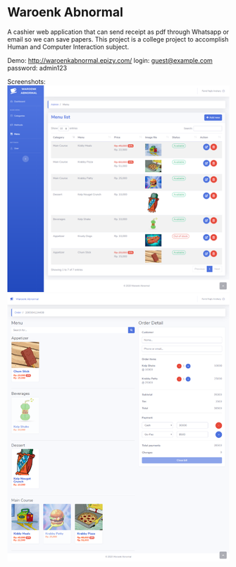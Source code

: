 # Waroenk Abnormal

A cashier web application that can send receipt as pdf through Whatsapp or email so we can save papers. This project is a college project to accomplish Human and Computer Interaction subject.

Demo:
http://waroenkabnormal.epizy.com/
login: guest@example.com
password: admin123

Screenshots:
![Alt text](https://raw.githubusercontent.com/farrelnajib/Kasir/master/Screenshot-admin.png?raw=true "Admin page")
![Alt text](https://raw.githubusercontent.com/farrelnajib/Kasir/master/Screenshot-front-end.png?raw=true "Front end page")

